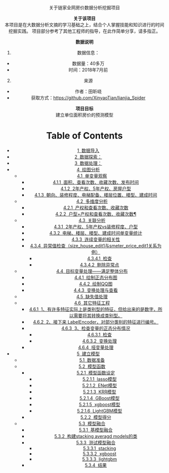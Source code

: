 <center>关于链家全网房价数据分析挖掘项目

**关于该项目**  
本项目是在大数据分析文摘的学习基础之上，结合个人掌握技能和知识进行的时间挖掘实践。
项目部分参考了其他工程师的指导，在此作简单分享，请多指正。

**数据说明**
1. 数据信息：
 - 数据量：40多万
 - 时间：2018年7月前
2. 来源
 - 作者：田昕峣
 - 获取方式：https://github.com/XinyaoTian/lianjia_Spider  

**项目目标**  
建立单位面积房价的预测模型

<h1>Table of Contents<span class="tocSkip"></span></h1>
<div class="toc"><ul class="toc-item"><li><span><a href="#数据导入" data-toc-modified-id="数据导入-1"><span class="toc-item-num">1&nbsp;&nbsp;</span>数据导入</a></span></li><li><span><a href="#数据探索：" data-toc-modified-id="数据探索：-2"><span class="toc-item-num">2&nbsp;&nbsp;</span>数据探索：</a></span></li><li><span><a href="#数据处理：" data-toc-modified-id="数据处理：-3"><span class="toc-item-num">3&nbsp;&nbsp;</span>数据处理：</a></span></li><li><span><a href="#绘图分析" data-toc-modified-id="绘图分析-4"><span class="toc-item-num">4&nbsp;&nbsp;</span>绘图分析</a></span><ul class="toc-item"><li><span><a href="#单变量观察" data-toc-modified-id="单变量观察-4.1"><span class="toc-item-num">4.1&nbsp;&nbsp;</span>单变量观察</a></span><ul class="toc-item"><li><span><a href="#面积、查看次数、收藏次数、发布时间" data-toc-modified-id="面积、查看次数、收藏次数、发布时间-4.1.1"><span class="toc-item-num">4.1.1&nbsp;&nbsp;</span>面积、查看次数、收藏次数、发布时间</a></span></li><li><span><a href="#2年产权、5年产权、房屋户型" data-toc-modified-id="2年产权、5年产权、房屋户型-4.1.2"><span class="toc-item-num">4.1.2&nbsp;&nbsp;</span>2年产权、5年产权、房屋户型</a></span></li><li><span><a href="#朝向、装修程度、电梯配备、楼层位置、楼型、建成时间" data-toc-modified-id="朝向、装修程度、电梯配备、楼层位置、楼型、建成时间-4.1.3"><span class="toc-item-num">4.1.3&nbsp;&nbsp;</span>朝向、装修程度、电梯配备、楼层位置、楼型、建成时间</a></span></li></ul></li><li><span><a href="#多维度分析" data-toc-modified-id="多维度分析-4.2"><span class="toc-item-num">4.2&nbsp;&nbsp;</span>多维度分析</a></span><ul class="toc-item"><li><span><a href="#产权和查看次数、收藏次数" data-toc-modified-id="产权和查看次数、收藏次数-4.2.1"><span class="toc-item-num">4.2.1&nbsp;&nbsp;</span>产权和查看次数、收藏次数</a></span></li><li><span><a href="#户型+产权和查看次数、收藏次数¶" data-toc-modified-id="户型+产权和查看次数、收藏次数¶-4.2.2"><span class="toc-item-num">4.2.2&nbsp;&nbsp;</span>户型+产权和查看次数、收藏次数¶</a></span></li></ul></li><li><span><a href="#关联分析" data-toc-modified-id="关联分析-4.3"><span class="toc-item-num">4.3&nbsp;&nbsp;</span>关联分析</a></span><ul class="toc-item"><li><span><a href="#2年产权、5年产权vs装修程度、户型" data-toc-modified-id="2年产权、5年产权vs装修程度、户型-4.3.1"><span class="toc-item-num">4.3.1&nbsp;&nbsp;</span>2年产权、5年产权vs装修程度、户型</a></span></li><li><span><a href="#电梯、楼层、楼型、建成时间单变量统计" data-toc-modified-id="电梯、楼层、楼型、建成时间单变量统计-4.3.2"><span class="toc-item-num">4.3.2&nbsp;&nbsp;</span>电梯、楼层、楼型、建成时间单变量统计</a></span></li><li><span><a href="#连续变量的相关性" data-toc-modified-id="连续变量的相关性-4.3.3"><span class="toc-item-num">4.3.3&nbsp;&nbsp;</span>连续变量的相关性</a></span></li><li><span><a href="#异常值检查（size_house_edit1与smeter_price_edit1关系为例）" data-toc-modified-id="异常值检查（size_house_edit1与smeter_price_edit1关系为例）-4.3.4"><span class="toc-item-num">4.3.4&nbsp;&nbsp;</span>异常值检查（size_house_edit1与smeter_price_edit1关系为例）</a></span><ul class="toc-item"><li><span><a href="#检查" data-toc-modified-id="检查-4.3.4.1"><span class="toc-item-num">4.3.4.1&nbsp;&nbsp;</span>检查</a></span></li><li><span><a href="#剔除异常点" data-toc-modified-id="剔除异常点-4.3.4.2"><span class="toc-item-num">4.3.4.2&nbsp;&nbsp;</span>剔除异常点</a></span></li></ul></li></ul></li><li><span><a href="#目标变量处理——满足整体分布" data-toc-modified-id="目标变量处理——满足整体分布-4.4"><span class="toc-item-num">4.4&nbsp;&nbsp;</span>目标变量处理——满足整体分布</a></span><ul class="toc-item"><li><span><a href="#绘制正态分布图" data-toc-modified-id="绘制正态分布图-4.4.1"><span class="toc-item-num">4.4.1&nbsp;&nbsp;</span>绘制正态分布图</a></span></li><li><span><a href="#绘制QQ图" data-toc-modified-id="绘制QQ图-4.4.2"><span class="toc-item-num">4.4.2&nbsp;&nbsp;</span>绘制QQ图</a></span></li><li><span><a href="#变换处理与查看" data-toc-modified-id="变换处理与查看-4.4.3"><span class="toc-item-num">4.4.3&nbsp;&nbsp;</span>变换处理与查看</a></span></li></ul></li><li><span><a href="#缺失值处理" data-toc-modified-id="缺失值处理-4.5"><span class="toc-item-num">4.5&nbsp;&nbsp;</span>缺失值处理</a></span></li><li><span><a href="#其它特征工程" data-toc-modified-id="其它特征工程-4.6"><span class="toc-item-num">4.6&nbsp;&nbsp;</span>其它特征工程</a></span><ul class="toc-item"><li><span><a href="#1、有许多特征实际上是类别型的特征，但给出来的是数字，所以需要将其转换成类别型。" data-toc-modified-id="1、有许多特征实际上是类别型的特征，但给出来的是数字，所以需要将其转换成类别型。-4.6.1"><span class="toc-item-num">4.6.1&nbsp;&nbsp;</span>1、有许多特征实际上是类别型的特征，但给出来的是数字，所以需要将其转换成类别型。</a></span></li><li><span><a href="#2、接下来-LabelEncoder，对部分类别的特征进行编号。" data-toc-modified-id="2、接下来-LabelEncoder，对部分类别的特征进行编号。-4.6.2"><span class="toc-item-num">4.6.2&nbsp;&nbsp;</span>2、接下来 LabelEncoder，对部分类别的特征进行编号。</a></span></li><li><span><a href="#3、检查变量的正态分布情况" data-toc-modified-id="3、检查变量的正态分布情况-4.6.3"><span class="toc-item-num">4.6.3&nbsp;&nbsp;</span>3、检查变量的正态分布情况</a></span><ul class="toc-item"><li><span><a href="#检查" data-toc-modified-id="检查-4.6.3.1"><span class="toc-item-num">4.6.3.1&nbsp;&nbsp;</span>检查</a></span></li><li><span><a href="#变换处理" data-toc-modified-id="变换处理-4.6.3.2"><span class="toc-item-num">4.6.3.2&nbsp;&nbsp;</span>变换处理</a></span></li></ul></li><li><span><a href="#哑变量处理" data-toc-modified-id="哑变量处理-4.6.4"><span class="toc-item-num">4.6.4&nbsp;&nbsp;</span>哑变量处理</a></span></li></ul></li></ul></li><li><span><a href="#建立模型" data-toc-modified-id="建立模型-5"><span class="toc-item-num">5&nbsp;&nbsp;</span>建立模型</a></span><ul class="toc-item"><li><span><a href="#数据准备" data-toc-modified-id="数据准备-5.1"><span class="toc-item-num">5.1&nbsp;&nbsp;</span>数据准备</a></span></li><li><span><a href="#模型函数" data-toc-modified-id="模型函数-5.2"><span class="toc-item-num">5.2&nbsp;&nbsp;</span>模型函数</a></span><ul class="toc-item"><li><span><a href="#模型函数设定" data-toc-modified-id="模型函数设定-5.2.1"><span class="toc-item-num">5.2.1&nbsp;&nbsp;</span>模型函数设定</a></span><ul class="toc-item"><li><span><a href="#lasso模型" data-toc-modified-id="lasso模型-5.2.1.1"><span class="toc-item-num">5.2.1.1&nbsp;&nbsp;</span>lasso模型</a></span></li><li><span><a href="#ENet模型" data-toc-modified-id="ENet模型-5.2.1.2"><span class="toc-item-num">5.2.1.2&nbsp;&nbsp;</span>ENet模型</a></span></li><li><span><a href="#KRR模型" data-toc-modified-id="KRR模型-5.2.1.3"><span class="toc-item-num">5.2.1.3&nbsp;&nbsp;</span>KRR模型</a></span></li><li><span><a href="#GBoost模型" data-toc-modified-id="GBoost模型-5.2.1.4"><span class="toc-item-num">5.2.1.4&nbsp;&nbsp;</span>GBoost模型</a></span></li><li><span><a href="#xgboost模型" data-toc-modified-id="xgboost模型-5.2.1.5"><span class="toc-item-num">5.2.1.5&nbsp;&nbsp;</span>xgboost模型</a></span></li><li><span><a href="#LightGBM模型" data-toc-modified-id="LightGBM模型-5.2.1.6"><span class="toc-item-num">5.2.1.6&nbsp;&nbsp;</span>LightGBM模型</a></span></li></ul></li><li><span><a href="#模型得分" data-toc-modified-id="模型得分-5.2.2"><span class="toc-item-num">5.2.2&nbsp;&nbsp;</span>模型得分</a></span></li></ul></li><li><span><a href="#模型融合" data-toc-modified-id="模型融合-5.3"><span class="toc-item-num">5.3&nbsp;&nbsp;</span>模型融合</a></span><ul class="toc-item"><li><span><a href="#基模型融合" data-toc-modified-id="基模型融合-5.3.1"><span class="toc-item-num">5.3.1&nbsp;&nbsp;</span>基模型融合</a></span></li><li><span><a href="#构建stacking-averagd-models的类" data-toc-modified-id="构建stacking-averagd-models的类-5.3.2"><span class="toc-item-num">5.3.2&nbsp;&nbsp;</span>构建stacking averagd models的类</a></span></li><li><span><a href="#测试模型融合" data-toc-modified-id="测试模型融合-5.3.3"><span class="toc-item-num">5.3.3&nbsp;&nbsp;</span>测试模型融合</a></span><ul class="toc-item"><li><span><a href="#stacking" data-toc-modified-id="stacking-5.3.3.1"><span class="toc-item-num">5.3.3.1&nbsp;&nbsp;</span>stacking</a></span></li><li><span><a href="#xgboost" data-toc-modified-id="xgboost-5.3.3.2"><span class="toc-item-num">5.3.3.2&nbsp;&nbsp;</span>xgboost</a></span></li><li><span><a href="#lightgbm" data-toc-modified-id="lightgbm-5.3.3.3"><span class="toc-item-num">5.3.3.3&nbsp;&nbsp;</span>lightgbm</a></span></li></ul></li><li><span><a href="#结果" data-toc-modified-id="结果-5.3.4"><span class="toc-item-num">5.3.4&nbsp;&nbsp;</span>结果</a></span></li></ul></li></ul></li></ul></div>

